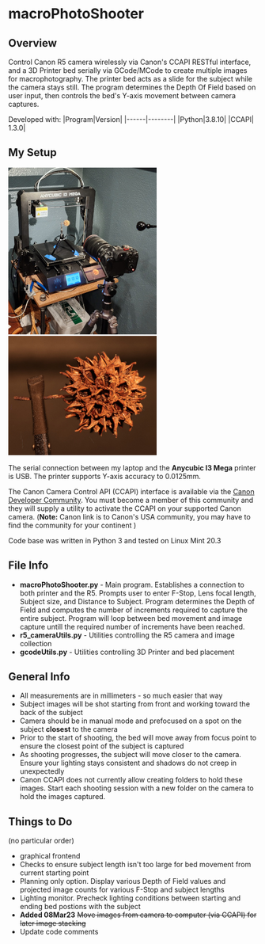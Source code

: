 # macroPhotoShooter

## Overview
Control Canon R5 camera wirelessly via Canon's CCAPI RESTful interface, and a 3D Printer bed serially via GCode/MCode to create multiple images for macrophotography. The printer bed acts as a slide for the subject while the camera stays still. The program determines the Depth Of Field based on user input, then controls the bed's Y-axis movement between camera captures.

Developed with:
|Program|Version|
|------|--------|
|Python|3.8.10|
|CCAPI| 1.3.0|

## My Setup
![my setup](images/macroSetup_1_300w.jpg) ![nut pic](images/dt_output2_1_104_300w.jpg)

The serial connection between my laptop and the **Anycubic I3 Mega** printer is USB. The printer supports Y-axis accuracy to 0.0125mm.

The Canon Camera Control API (CCAPI) interface is available via the [Canon Developer Community](https://developercommunity.usa.canon.com/s/). You must become a member of this community and they will supply a utility to activate the CCAPI on your supported Canon camera. (**Note:** Canon link is to Canon's USA community, you may have to find the community for your continent )

Code base was written in Python 3 and tested on Linux Mint 20.3

## File Info
- **macroPhotoShooter.py** - Main program. Establishes a connection to both printer and the R5. Prompts user to enter F-Stop, Lens focal length, Subject size, and Distance to Subject. Program determines the Depth of Field and computes the number of increments required to capture the entire subject. Program will loop between bed movement and image capture untill the required number of increments have been reached.
- **r5_cameraUtils.py** - Utilities controlling the R5 camera and image collection
- **gcodeUtils.py** - Utilities controlling 3D Printer and bed placement

## General Info
- All measurements are in millimeters - so much easier that way
- Subject images will be shot starting from front and working toward the back of the subject
- Camera should be in manual mode and prefocused on a spot on the subject **closest** to the camera
- Prior to the start of shooting, the bed will move away from focus point to ensure the closest point of the subject is captured
- As shooting progresses, the subject will move closer to the camera. Ensure your lighting stays consistent and shadows do not creep in unexpectedly
- Canon CCAPI does not currently allow creating folders to hold these images. Start each shooting session with a new folder on the camera to hold the images captured.

## Things to Do
 (no particular order)
- graphical frontend
- Checks to ensure subject length isn't too large for bed movement from current starting point
- Planning only option. Display various Depth of Field values and projected image counts for various F-Stop and subject lengths
- Lighting monitor. Precheck lighting conditions between starting and ending bed postions with the subject
- **Added 08Mar23** ~~Move images from camera to computer (via CCAPI) for later image stacking~~
- Update code comments
